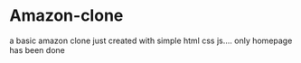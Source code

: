 # Amazon-clone
 a basic amazon clone just created with simple html css js.... only homepage has been done
